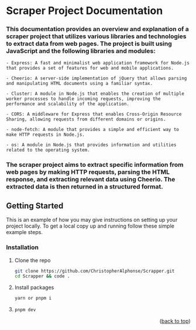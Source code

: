 # Scraper Project Documentation

### This documentation provides an overview and explanation of a scraper project that utilizes various libraries and technologies to extract data from web pages. The project is built using JavaScript and the following libraries and modules:

    - Express: A fast and minimalist web application framework for Node.js that provides a set of features for web and mobile applications.

    - Cheerio: A server-side implementation of jQuery that allows parsing and manipulating HTML documents using a familiar syntax.

    - Cluster: A module in Node.js that enables the creation of multiple worker processes to handle incoming requests, improving the performance and scalability of the application.

    - CORS: A middleware for Express that enables Cross-Origin Resource Sharing, allowing requests from different domains or origins.

    - node-fetch: A module that provides a simple and efficient way to make HTTP requests in Node.js.

    - os: A module in Node.js that provides information and utilities related to the operating system.

### The scraper project aims to extract specific information from web pages by making HTTP requests, parsing the HTML response, and extracting relevant data using Cheerio. The extracted data is then returned in a structured format.



## Getting Started

This is an example of how you may give instructions on setting up your project locally.
To get a local copy up and running follow these simple example steps.

 
### Installation

1. Clone the repo
   ```sh
   git clone https://github.com/ChristopherAlphonse/Scrapper.git
   cd Scrapper && code .
   ```
2. Install packages
   ```sh
   yarn or pnpm i
   ```
3. ```sh
   pnpm dev
   ```

<p align="right">(<a href="#readme-top">back to top</a>)</p>
